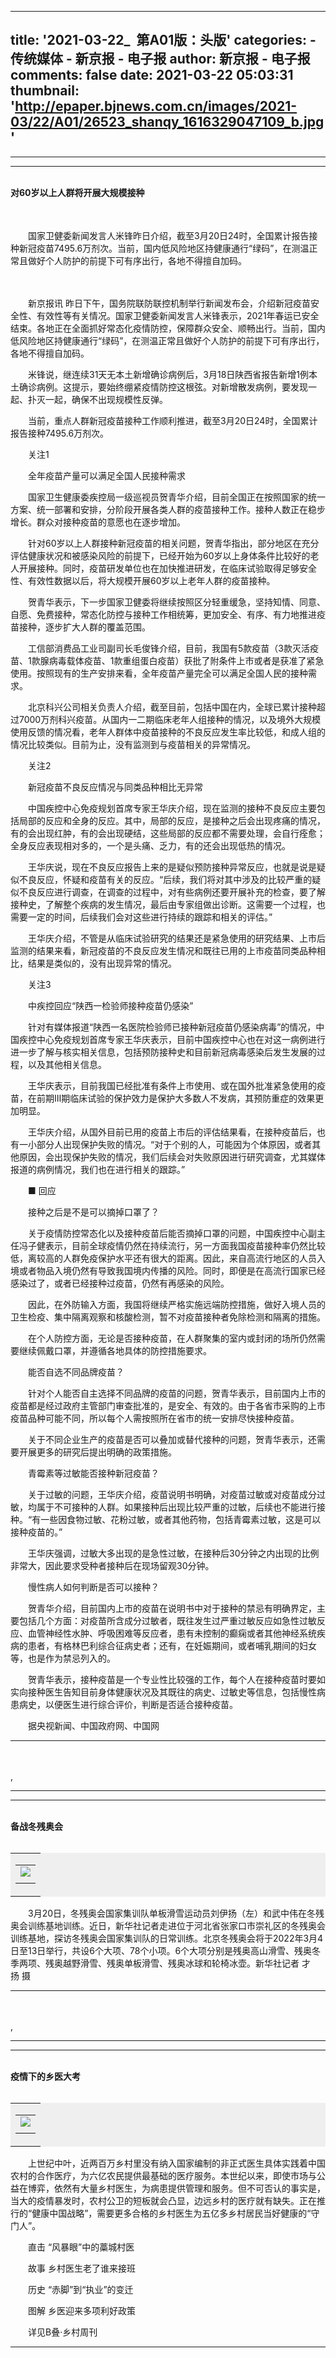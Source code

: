 
---
title: '2021-03-22_
     第A01版：头版'
categories: 
    - 传统媒体
    - 新京报 - 电子报
author: 新京报 - 电子报
comments: false
date: 2021-03-22 05:03:31
thumbnail: 'http://epaper.bjnews.com.cn/images/2021-03/22/A01/26523_shanqy_1616329047109_b.jpg'
---

<div>   
<hr><hr><br><strong>对60岁以上人群将开展大规模接种</strong><br><br>
      <table bgcolor="#efefef"></table>
    <p></p><p>　　国家卫健委新闻发言人米锋昨日介绍，截至3月20日24时，全国累计报告接种新冠疫苗7495.6万剂次。当前，国内低风险地区持健康通行“绿码”，在测温正常且做好个人防护的前提下可有序出行，各地不得擅自加码。</p><p>　　</p><p>　　新京报讯 昨日下午，国务院联防联控机制举行新闻发布会，介绍新冠疫苗安全性、有效性等有关情况。国家卫健委新闻发言人米锋表示，2021年春运已安全结束。各地正在全面抓好常态化疫情防控，保障群众安全、顺畅出行。当前，国内低风险地区持健康通行“绿码”，在测温正常且做好个人防护的前提下可有序出行，各地不得擅自加码。</p><p>　　米锋说，继连续31天无本土新增确诊病例后，3月18日陕西省报告新增1例本土确诊病例。这提示，要始终绷紧疫情防控这根弦。对新增散发病例，要发现一起、扑灭一起，确保不出现规模性反弹。</p><p>　　当前，重点人群新冠疫苗接种工作顺利推进，截至3月20日24时，全国累计报告接种7495.6万剂次。</p><p>　　关注1</p><p>　　全年疫苗产量可以满足全国人民接种需求</p><p>　　国家卫生健康委疾控局一级巡视员贺青华介绍，目前全国正在按照国家的统一方案、统一部署和安排，分阶段开展各类人群的疫苗接种工作。接种人数正在稳步增长。群众对接种疫苗的意愿也在逐步增加。</p><p>　　针对60岁以上人群接种新冠疫苗的相关问题，贺青华指出，部分地区在充分评估健康状况和被感染风险的前提下，已经开始为60岁以上身体条件比较好的老人开展接种。同时，疫苗研发单位也在加快推进研发，在临床试验取得足够安全性、有效性数据以后，将大规模开展60岁以上老年人群的疫苗接种。</p><p>　　贺青华表示，下一步国家卫健委将继续按照区分轻重缓急，坚持知情、同意、自愿、免费接种，常态化防控与接种工作相统筹，更加安全、有序、有力地推进疫苗接种，逐步扩大人群的覆盖范围。</p><p>　　工信部消费品工业司副司长毛俊锋介绍，目前，我国有5款疫苗（3款灭活疫苗、1款腺病毒载体疫苗、1款重组蛋白疫苗）获批了附条件上市或者是获准了紧急使用。按照现有的生产安排来看，全年疫苗产量完全可以满足全国人民的接种需求。</p><p>　　北京科兴公司相关负责人介绍，截至目前，包括中国在内，全球已累计接种超过7000万剂科兴疫苗。从国内一二期临床老年人组接种的情况，以及境外大规模使用反馈的情况看，老年人群体中疫苗接种的不良反应发生率比较低，和成人组的情况比较类似。目前为止，没有监测到与疫苗相关的异常情况。</p><p>　　关注2</p><p>　　新冠疫苗不良反应情况与同类品种相比无异常</p><p>　　中国疾控中心免疫规划首席专家王华庆介绍，现在监测的接种不良反应主要包括局部的反应和全身的反应。其中，局部的反应，是接种之后会出现疼痛的情况，有的会出现红肿，有的会出现硬结，这些局部的反应都不需要处理，会自行痊愈；全身反应表现相对多的，一个是头痛、乏力，有的还会出现低热的情况。</p><p>　　王华庆说，现在不良反应报告上来的是疑似预防接种异常反应，也就是说是疑似不良反应，怀疑和疫苗有关的反应。“后续，我们将对其中涉及的比较严重的疑似不良反应进行调查，在调查的过程中，对有些病例还要开展补充的检查，要了解接种史，了解整个疾病的发生情况，最后由专家组做出诊断。这需要一个过程，也需要一定的时间，后续我们会对这些进行持续的跟踪和相关的评估。”</p><p>　　王华庆介绍，不管是从临床试验研究的结果还是紧急使用的研究结果、上市后监测的结果来看，新冠疫苗的不良反应发生情况和既往已用的上市疫苗同类品种相比，结果是类似的，没有出现异常的情况。</p><p>　　关注3</p><p>　　中疾控回应“陕西一检验师接种疫苗仍感染”</p><p>　　针对有媒体报道“陕西一名医院检验师已接种新冠疫苗仍感染病毒”的情况，中国疾控中心免疫规划首席专家王华庆表示，目前中国疾控中心也在对这一病例进行进一步了解与核实相关信息，包括预防接种史和目前新冠病毒感染后发生发展的过程，以及其他相关信息。</p><p>　　王华庆表示，目前我国已经批准有条件上市使用、或在国外批准紧急使用的疫苗，在前期Ⅲ期临床试验的保护效力是保护大多数人不发病，其预防重症的效果更加明显。</p><p>　　王华庆介绍，从国外目前已用的疫苗上市后的评估结果看，在接种疫苗后，也有一小部分人出现保护失败的情况。“对于个别的人，可能因为个体原因，或者其他原因，会出现保护失败的情况，我们后续会对失败原因进行研究调查，尤其媒体报道的病例情况，我们也在进行相关的跟踪。”</p><p>　　■ 回应</p><p>　　接种之后是不是可以摘掉口罩了？</p><p>　　关于疫情防控常态化以及接种疫苗后能否摘掉口罩的问题，中国疾控中心副主任冯子健表示，目前全球疫情仍然在持续流行，另一方面我国疫苗接种率仍然比较低，离较高的人群免疫保护水平还有很大的距离。因此，来自高流行地区的人员入境或者物品入境仍然有导致我国境内传播的风险。同时，即便是在高流行国家已经感染过了，或者已经接种过疫苗，仍然有再感染的风险。</p><p>　　因此，在外防输入方面，我国将继续严格实施远端防控措施，做好入境人员的卫生检疫、集中隔离观察和核酸检测，暂不对疫苗接种者免除检测和隔离的措施。</p><p>　　在个人防控方面，无论是否接种疫苗，在人群聚集的室内或封闭的场所仍然需要继续佩戴口罩，并遵循各地具体的防控措施要求。</p><p>　　能否自选不同品牌疫苗？</p><p>　　针对个人能否自主选择不同品牌的疫苗的问题，贺青华表示，目前国内上市的疫苗都是经过政府主管部门审查批准的，是安全、有效的。由于各省市采购的上市疫苗品种可能不同，所以每个人需按照所在省市的统一安排尽快接种疫苗。</p><p>　　关于不同企业生产的疫苗是否可以叠加或替代接种的问题，贺青华表示，还需要开展更多的研究后提出明确的政策措施。</p><p>　　青霉素等过敏能否接种新冠疫苗？</p><p>　　关于过敏的问题，王华庆介绍，疫苗说明书明确，对疫苗过敏或对疫苗成分过敏，均属于不可接种的人群。如果接种后出现比较严重的过敏，后续也不能进行接种。“有一些因食物过敏、花粉过敏，或者其他药物，包括青霉素过敏，这是可以接种疫苗的。”</p><p>　　王华庆强调，过敏大多出现的是急性过敏，在接种后30分钟之内出现的比例非常大，因此要求受种者接种后在现场留观30分钟。</p><p>　　慢性病人如何判断是否可以接种？</p><p>　　贺青华介绍，目前国内上市的疫苗在说明书中对于接种的禁忌有明确界定，主要包括几个方面：对疫苗所含成分过敏者，既往发生过严重过敏反应如急性过敏反应、血管神经性水肿、呼吸困难等反应者，患有未控制的癫痫或者其他神经系统疾病的患者，有格林巴利综合征病史者；还有，在妊娠期间，或者哺乳期间的妇女等，也是作为禁忌列入的。</p><p>　　贺青华表示，接种疫苗是一个专业性比较强的工作，每个人在接种疫苗时要如实向接种医生告知目前身体健康状况及其既往的病史、过敏史等信息，包括慢性病患病史，以便医生进行综合评价，判断是否适合接种疫苗。</p><p>　　据央视新闻、中国政府网、中国网</p><hr><br><br>,<hr><hr><br><strong>备战冬残奥会</strong><br><br>
      <table bgcolor="#efefef"><tbody><tr><td><table><tbody><tr><td><img src="http://epaper.bjnews.com.cn/images/2021-03/22/A01/26523_shanqy_1616329047109_b.jpg" referrerpolicy="no-referrer"></td></tr>
    <tr><td></td></tr></tbody></table></td></tr></tbody></table>
    <p>　　3月20日，冬残奥会国家集训队单板滑雪运动员刘伊扬（左）和武中伟在冬残奥会训练基地训练。近日，新华社记者走进位于河北省张家口市崇礼区的冬残奥会训练基地，探访冬残奥会国家集训队的日常训练。北京冬残奥会将于2022年3月4日至13日举行，共设6个大项、78个小项。6个大项分别是残奥高山滑雪、残奥冬季两项、残奥越野滑雪、残奥单板滑雪、残奥冰球和轮椅冰壶。新华社记者 才扬 摄</p><hr><br><br>,<hr><hr><br><strong>疫情下的乡医大考</strong><br><br>
      <table bgcolor="#efefef"><tbody><tr><td><table><tbody><tr><td><img src="http://epaper.bjnews.com.cn/images/2021-03/22/A01/26932_shanqy_1616337441680_b.jpg" referrerpolicy="no-referrer"></td></tr>
    <tr><td></td></tr></tbody></table></td></tr></tbody></table>
    <p>　　上世纪中叶，近两百万乡村里没有纳入国家编制的非正式医生具体实践着中国农村的合作医疗，为六亿农民提供最基础的医疗服务。本世纪以来，即使市场与公益在博弈，依然有大量乡村医生，为病患提供管理和服务。但不可否认的事实是，当大的疫情暴发时，农村公卫的短板就会凸显，边远乡村的医疗就有缺失。正在推行的“健康中国战略”，需要更多合格的乡村医生为五亿多乡村居民当好健康的“守门人”。</p><p>　　直击 “风暴眼”中的藁城村医</p><p>　　故事 乡村医生老了谁来接班</p><p>　　历史 “赤脚”到“执业”的变迁</p><p>　　图解 乡医迎来多项利好政策</p><p>　　详见B叠·乡村周刊</p><hr><br><br>  
</div>
            